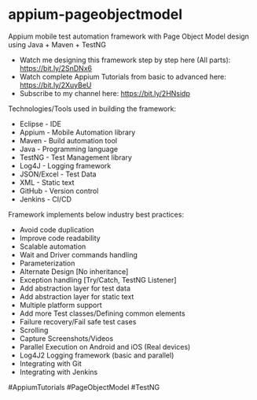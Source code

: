 # appium-pageobjectmodel
Appium mobile test automation framework with Page Object Model design using Java + Maven + TestNG

- Watch me designing this framework step by step here (All parts): https://bit.ly/2SnDNx6
- Watch complete Appium Tutorials from basic to advanced here: https://bit.ly/2XuyBeU
- Subscribe to my channel here: https://bit.ly/2HNsidp

Technologies/Tools used in building the framework:
- Eclipse - IDE
- Appium - Mobile Automation library
- Maven - Build automation tool
- Java - Programming language
- TestNG - Test Management library
- Log4J - Logging framework
- JSON/Excel - Test Data
- XML - Static text
- GitHub - Version control
- Jenkins - CI/CD

Framework implements below industry best practices:
- Avoid code duplication
- Improve code readability
- Scalable automation
- Wait and Driver commands handling
- Parameterization
- Alternate Design [No inheritance]
- Exception handling [Try/Catch, TestNG Listener]
- Add abstraction layer for test data
- Add abstraction layer for static text
- Multiple platform support
- Add more Test classes/Defining common elements 
- Failure recovery/Fail safe test cases
- Scrolling
- Capture Screenshots/Videos
- Parallel Execution on Android and iOS (Real devices)
- Log4J2 Logging framework (basic and parallel)
- Integrating with Git
- Integrating with Jenkins

#AppiumTutorials #PageObjectModel #TestNG
